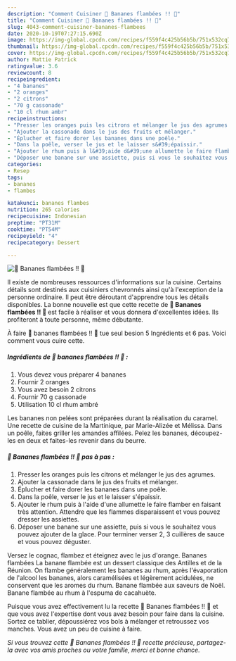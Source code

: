 ```yaml
---
description: "Comment Cuisiner 🍌 Bananes flambées !! 🍌"
title: "Comment Cuisiner 🍌 Bananes flambées !! 🍌"
slug: 4043-comment-cuisiner-bananes-flambees
date: 2020-10-19T07:27:15.690Z
image: https://img-global.cpcdn.com/recipes/f559f4c425b56b5b/751x532cq70/🍌-bananes-flambees-🍌-photo-principale-de-la-recette.jpg
thumbnail: https://img-global.cpcdn.com/recipes/f559f4c425b56b5b/751x532cq70/🍌-bananes-flambees-🍌-photo-principale-de-la-recette.jpg
cover: https://img-global.cpcdn.com/recipes/f559f4c425b56b5b/751x532cq70/🍌-bananes-flambees-🍌-photo-principale-de-la-recette.jpg
author: Mattie Patrick
ratingvalue: 3.6
reviewcount: 8
recipeingredient:
- "4 bananes"
- "2 oranges"
- "2 citrons"
- "70 g cassonade"
- "10 cl rhum ambr"
recipeinstructions:
- "Presser les oranges puis les citrons et mélanger le jus des agrumes."
- "Ajouter la cassonade dans le jus des fruits et mélanger."
- "Éplucher et faire dorer les bananes dans une poêle."
- "Dans la poêle, verser le jus et le laisser s&#39;épaissir."
- "Ajouter le rhum puis à l&#39;aide d&#39;une allumette le faire flamber en faisant très attention. Attendre que les flammes disparaissent et vous pouvez dresser les assiettes."
- "Déposer une banane sur une assiette, puis si vous le souhaitez vous pouvez ajouter de la glace. Pour terminer verser 2, 3 cuillères de sauce et vous pouvez déguster."
categories:
- Resep
tags:
- bananes
- flambes

katakunci: bananes flambes 
nutrition: 265 calories
recipecuisine: Indonesian
preptime: "PT31M"
cooktime: "PT54M"
recipeyield: "4"
recipecategory: Dessert

---
```



![🍌 Bananes flambées !! 🍌](https://img-global.cpcdn.com/recipes/f559f4c425b56b5b/751x532cq70/🍌-bananes-flambees-🍌-photo-principale-de-la-recette.jpg)

Il existe de nombreuses ressources d'informations sur la cuisine. Certains détails sont destinés aux cuisiniers chevronnés ainsi qu'à l'exception de la personne ordinaire. Il peut être déroutant d'apprendre tous les détails disponibles. La bonne nouvelle est que cette recette de <strong> 🍌 Bananes flambées !! 🍌 </strong> est facile à réaliser et vous donnera d'excellentes idées. Ils profiteront à toute personne, même débutante.

<!--inarticleads1-->

À faire 🍌 bananes flambées !! 🍌 tue seul besion 5 Ingrédients et 6 pas. Voici comment vous cuire cette.

##### Ingrédients de 🍌 bananes flambées !! 🍌 :

1. Vous devez vous préparer 4 bananes
1. Fournir 2 oranges
1. Vous avez besoin 2 citrons
1. Fournir 70 g cassonade
1. Utilisation 10 cl rhum ambré


Les bananes non pelées sont préparées durant la réalisation du caramel. Une recette de cuisine de la Martinique, par Marie-Alizée et Mélissa. Dans un poêle, faites griller les amandes affilées. Pelez les bananes, découpez-les en deux et faites-les revenir dans du beurre. 

<!--inarticleads2-->

##### 🍌 Bananes flambées !! 🍌 pas à pas :

1. Presser les oranges puis les citrons et mélanger le jus des agrumes.
1. Ajouter la cassonade dans le jus des fruits et mélanger.
1. Éplucher et faire dorer les bananes dans une poêle.
1. Dans la poêle, verser le jus et le laisser s&#39;épaissir.
1. Ajouter le rhum puis à l&#39;aide d&#39;une allumette le faire flamber en faisant très attention. Attendre que les flammes disparaissent et vous pouvez dresser les assiettes.
1. Déposer une banane sur une assiette, puis si vous le souhaitez vous pouvez ajouter de la glace. Pour terminer verser 2, 3 cuillères de sauce et vous pouvez déguster.


Versez le cognac, flambez et éteignez avec le jus d&#39;orange. Bananes flambées La banane flambée est un dessert classique des Antilles et de la Réunion. On flambe généralement les bananes au rhum, après l&#39;évaporation de l&#39;alcool les bananes, alors caramélisées et légèrement acidulées, ne conservent que les aromes du rhum. Banane flambée aux saveurs de Noël. Banane flambée au rhum à l&#39;espuma de cacahuète. 

<!--inarticleads1-->

<p>
Puisque vous avez effectivement lu la recette 🍌 Bananes flambées !! 🍌 et que vous avez l'expertise dont vous avez besoin pour faire dans la cuisine. Sortez ce tablier, dépoussiérez vos bols à mélanger et retroussez vos manches. Vous avez un peu de cuisine à faire.
</p>

<p>
<i>Si vous trouvez cette 🍌 Bananes flambées !! 🍌 recette précieuse, partagez-la avec vos amis proches ou votre famille, merci et bonne chance.</i>
</p>
